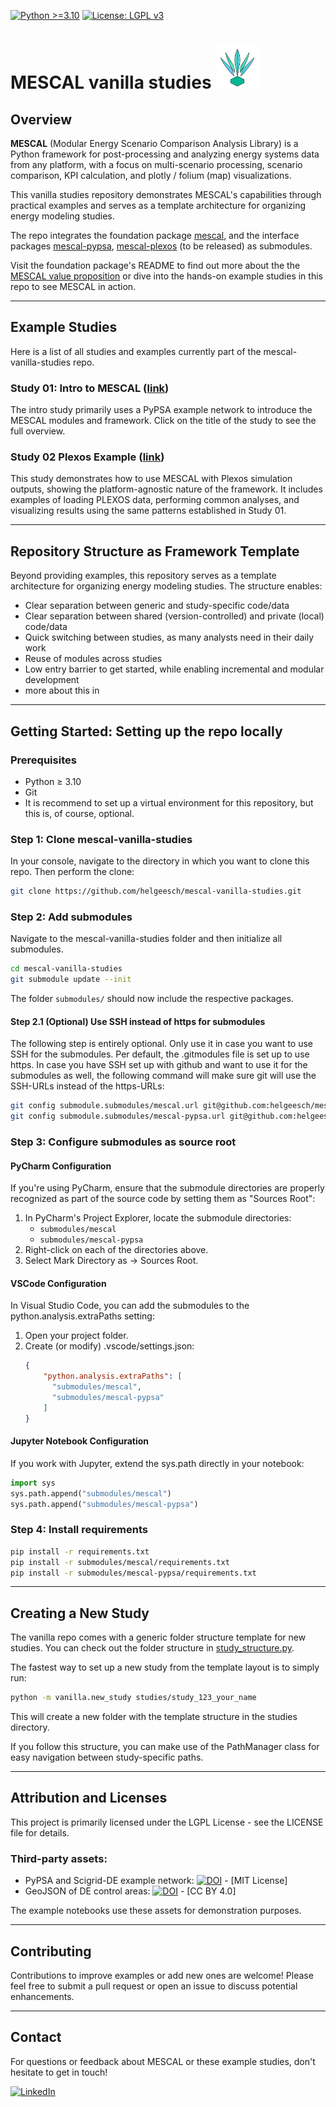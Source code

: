 [![Python >=3.10](https://img.shields.io/badge/python-≥3.10-blue.svg)](https://www.python.org/downloads/release/python-3100/)
[![License: LGPL v3](https://img.shields.io/badge/License-LGPL%20v3-blue.svg)](https://www.gnu.org/licenses/lgpl-3.0)

# MESCAL vanilla studies <img src="https://raw.githubusercontent.com/helgeesch/mescal/refs/heads/main/assets/logo_no_text_no_bg.svg" width="70" height="70" alt="logo">
## Overview

**MESCAL** (Modular Energy Scenario Comparison Analysis Library) is a Python framework for post-processing and analyzing energy systems data from any platform, with a focus on multi-scenario processing, scenario comparison, KPI calculation, and plotly / folium (map) visualizations.  

This vanilla studies repository demonstrates MESCAL's capabilities through practical examples and serves as a template architecture for organizing energy modeling studies. 

The repo integrates the foundation package [mescal](https://github.com/helgeesch/mescal), and the interface packages [mescal-pypsa](https://github.com/helgeesch/mescal-pypsa), [mescal-plexos](https://github.com/helgeesch/mescal-plexos) (to be released) as submodules. 

Visit the foundation package's README to find out more about the the [MESCAL value proposition](https://github.com/helgeesch/mescal) or dive into the hands-on example studies in this repo to see MESCAL in action.

---

## Example Studies

Here is a list of all studies and examples currently part of the mescal-vanilla-studies repo.

### Study 01: Intro to MESCAL ([link](studies/study_01_intro_to_mescal))
The intro study primarily uses a PyPSA example network to introduce the MESCAL modules and framework. Click on the title of the study to see the full overview.

### Study 02 Plexos Example ([link](studies/study_02_plexos_example))
This study demonstrates how to use MESCAL with Plexos simulation outputs, showing the platform-agnostic nature of the framework. 
It includes examples of loading PLEXOS data, performing common analyses, and visualizing results using the same patterns established in Study 01.

---

## Repository Structure as Framework Template

Beyond providing examples, this repository serves as a template architecture for organizing energy modeling studies. The structure enables:

- Clear separation between generic and study-specific code/data
- Clear separation between shared (version-controlled) and private (local) code/data
- Quick switching between studies, as many analysts need in their daily work
- Reuse of modules across studies
- Low entry barrier to get started, while enabling incremental and modular development
- more about this in 

---

## Getting Started: Setting up the repo locally

### Prerequisites
- Python ≥ 3.10
- Git 
- It is recommend to set up a virtual environment for this repository, but this is, of course, optional.

### Step 1: Clone mescal-vanilla-studies
In your console, navigate to the directory in which you want to clone this repo. Then perform the clone:
```bash
git clone https://github.com/helgeesch/mescal-vanilla-studies.git
```

### Step 2: Add submodules
Navigate to the mescal-vanilla-studies folder and then initialize all submodules.
```bash
cd mescal-vanilla-studies
git submodule update --init
```
The folder `submodules/` should now include the respective packages.

#### Step 2.1 (Optional) Use SSH instead of https for submodules
The following step is entirely optional. Only use it in case you want to use SSH for the submodules.
Per default, the .gitmodules file is set up to use https. In case you have SSH set up with github and want to use it for the submodules as well, the following command will make sure git will use the SSH-URLs instead of the https-URLs:
```bash
git config submodule.submodules/mescal.url git@github.com:helgeesch/mescal.git
git config submodule.submodules/mescal-pypsa.url git@github.com:helgeesch/mescal-pypsa.git
```

### Step 3: Configure submodules as source root
#### PyCharm Configuration
If you're using PyCharm, ensure that the submodule directories are properly recognized as part of the source code by setting them as "Sources Root":

1. In PyCharm's Project Explorer, locate the submodule directories:
   - `submodules/mescal`
   - `submodules/mescal-pypsa`
2. Right-click on each of the directories above.
3. Select Mark Directory as -> Sources Root.


#### VSCode Configuration
In Visual Studio Code, you can add the submodules to the python.analysis.extraPaths setting:
1. Open your project folder.
2. Create (or modify) .vscode/settings.json:
    ```json
    {
        "python.analysis.extraPaths": [
          "submodules/mescal",
          "submodules/mescal-pypsa"
        ]
    }
    ```

#### Jupyter Notebook Configuration
If you work with Jupyter, extend the sys.path directly in your notebook:
```python
import sys
sys.path.append("submodules/mescal")
sys.path.append("submodules/mescal-pypsa")
```

### Step 4: Install requirements
```bash
pip install -r requirements.txt
pip install -r submodules/mescal/requirements.txt
pip install -r submodules/mescal-pypsa/requirements.txt
```

---

## Creating a New Study

The vanilla repo comes with a generic folder structure template for new studies. You can check out the folder structure in [study_structure.py](vanilla/study_structure.py).

The fastest way to set up a new study from the template layout is to simply run:
```bash
python -m vanilla.new_study studies/study_123_your_name
```
This will create a new folder with the template structure in the studies directory.

If you follow this structure, you can make use of the PathManager class for easy navigation between study-specific paths.

---

## Attribution and Licenses

This project is primarily licensed under the LGPL License - see the LICENSE file for details.

### Third-party assets:
- PyPSA and Scigrid-DE example network: [![DOI](https://zenodo.org/badge/DOI/10.5281/zenodo.14824654.svg)](https://doi.org/10.5281/zenodo.14824654) - [MIT License]
- GeoJSON of DE control areas: [![DOI](https://zenodo.org/badge/DOI/10.5281/zenodo.7530196.svg)](https://doi.org/10.5281/zenodo.7530196) - [CC BY 4.0]

The example notebooks use these assets for demonstration purposes.

---

## Contributing

Contributions to improve examples or add new ones are welcome! Please feel free to submit a pull request or open an issue to discuss potential enhancements.

---

## Contact

For questions or feedback about MESCAL or these example studies, don't hesitate to get in touch!

[![LinkedIn](https://img.shields.io/badge/LinkedIn-0077B5?style=flat&logo=linkedin&logoColor=white)](https://www.linkedin.com/in/helge-e-8201041a7/)
